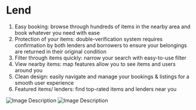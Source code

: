 # Lend

1. Easy booking: browse through hundreds of items in the nearby area and book whatever you need with ease
2. Protection of your items: double-verification system requires confirmation by both lenders and borrowers to ensure your belongings are returned in their original condition
3. Filter through items quickly: narrow your search with easy-to-use filter
4. View nearby items: map features allow you to see items and users around you 
5. Clean design: easily navigate and manage your bookings & listings for a smooth user experience
6. Featured items/ lenders: find top-rated items and lenders near you

![Image Description](https://github.com/katleej/Lend/blob/master/description-images/one.png)
![Image Description](https://github.com/katleej/Lend/blob/master/description-images/five.png)

